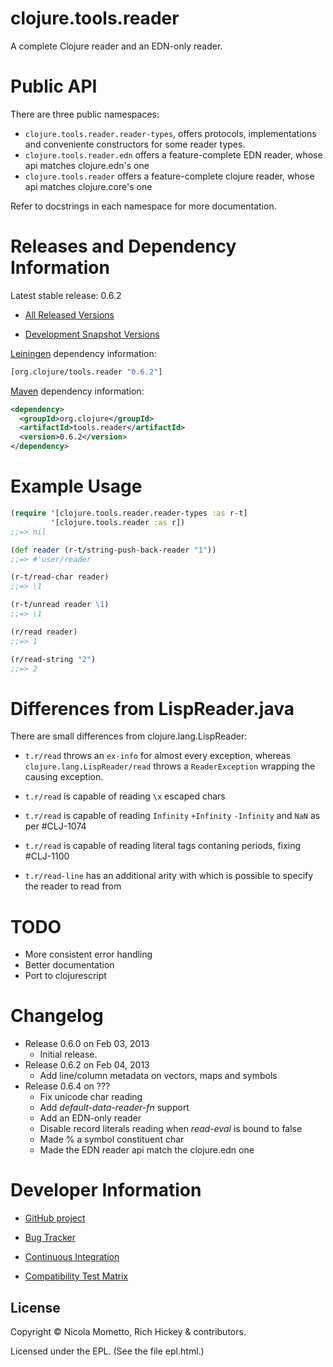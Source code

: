 clojure.tools.reader
========================================

A complete Clojure reader and an EDN-only reader.

Public API
========================================

There are three public namespaces:
* `clojure.tools.reader.reader-types`, offers protocols, implementations and conveniente constructors for some reader types.
* `clojure.tools.reader.edn` offers a feature-complete EDN reader, whose api matches clojure.edn's one
* `clojure.tools.reader` offers a feature-complete clojure reader, whose api matches clojure.core's one

Refer to docstrings in each namespace for more documentation.

Releases and Dependency Information
========================================

Latest stable release: 0.6.2

* [All Released Versions](http://search.maven.org/#search%7Cgav%7C1%7Cg%3A%22org.clojure%22%20AND%20a%3A%22tools.reader%22)

* [Development Snapshot Versions](https://oss.sonatype.org/index.html#nexus-search;gav%7Eorg.clojure%7Etools.reader%7E%7E%7E)

[Leiningen](https://github.com/technomancy/leiningen) dependency information:

```clojure
[org.clojure/tools.reader "0.6.2"]
```
[Maven](http://maven.apache.org/) dependency information:

```xml
<dependency>
  <groupId>org.clojure</groupId>
  <artifactId>tools.reader</artifactId>
  <version>0.6.2</version>
</dependency>
```
Example Usage
========================================

```clojure
(require '[clojure.tools.reader.reader-types :as r-t]
         '[clojure.tools.reader :as r])
;;=> nil

(def reader (r-t/string-push-back-reader "1"))
;;=> #'user/reader

(r-t/read-char reader)
;;=> \1

(r-t/unread reader \1)
;;=> \1

(r/read reader)
;;=> 1

(r/read-string "2")
;;=> 2
```

Differences from LispReader.java
========================================

There are small differences from clojure.lang.LispReader:

* `t.r/read` throws an `ex-info` for almost every exception, whereas `clojure.lang.LispReader/read` throws a `ReaderException` wrapping the causing exception.

* `t.r/read` is capable of reading `\x` escaped chars

* `t.r/read` is capable of reading `Infinity` `+Infinity` `-Infinity` and `NaN` as per #CLJ-1074

* `t.r/read` is capable of reading literal tags contaning periods, fixing #CLJ-1100

* `t.r/read-line` has an additional arity with which is possible to specify the reader to read from

TODO
========================================

- More consistent error handling
- Better documentation
- Port to clojurescript

Changelog
========================================

* Release 0.6.0 on Feb 03, 2013
  * Initial release.
* Release 0.6.2 on Feb 04, 2013
  * Add line/column metadata on vectors, maps and symbols
* Release 0.6.4 on ???
  * Fix unicode char reading
  * Add *default-data-reader-fn* support
  * Add an EDN-only reader
  * Disable record literals reading when *read-eval* is bound to false
  * Made \% a symbol constituent char
  * Made the EDN reader api match the clojure.edn one

Developer Information
========================================

* [GitHub project](https://github.com/clojure/tools.reader)

* [Bug Tracker](http://dev.clojure.org/jira/browse/TRDR)

* [Continuous Integration](http://build.clojure.org/job/tools.reader/)

* [Compatibility Test Matrix](http://build.clojure.org/job/tools.reader-test-matrix/)

## License

Copyright © Nicola Mometto, Rich Hickey & contributors.

Licensed under the EPL. (See the file epl.html.)
